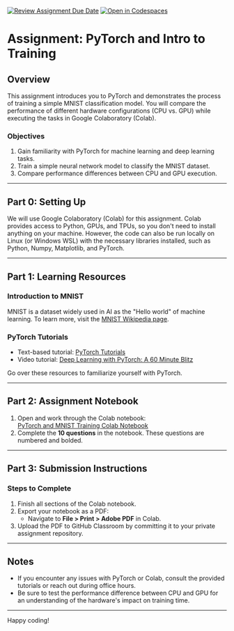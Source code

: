 [![Review Assignment Due Date](https://classroom.github.com/assets/deadline-readme-button-22041afd0340ce965d47ae6ef1cefeee28c7c493a6346c4f15d667ab976d596c.svg)](https://classroom.github.com/a/HQBXzGbf)
[![Open in Codespaces](https://classroom.github.com/assets/launch-codespace-2972f46106e565e64193e422d61a12cf1da4916b45550586e14ef0a7c637dd04.svg)](https://classroom.github.com/open-in-codespaces?assignment_repo_id=17700835)
# Assignment: PyTorch and Intro to Training

## Overview
This assignment introduces you to PyTorch and demonstrates the process of training a simple MNIST classification model. You will compare the performance of different hardware configurations (CPU vs. GPU) while executing the tasks in Google Colaboratory (Colab).

### Objectives
1. Gain familiarity with PyTorch for machine learning and deep learning tasks.
2. Train a simple neural network model to classify the MNIST dataset.
3. Compare performance differences between CPU and GPU execution.

---

## Part 0: Setting Up
We will use Google Colaboratory (Colab) for this assignment. Colab provides access to Python, GPUs, and TPUs, so you don't need to install anything on your machine. However, the code can also be run locally on Linux (or Windows WSL) with the necessary libraries installed, such as Python, Numpy, Matplotlib, and PyTorch.

---

## Part 1: Learning Resources
### Introduction to MNIST
MNIST is a dataset widely used in AI as the "Hello world" of machine learning. To learn more, visit the [MNIST Wikipedia page](https://en.wikipedia.org/wiki/MNIST_database).

### PyTorch Tutorials
- Text-based tutorial: [PyTorch Tutorials](https://pytorch.org/tutorials/)
- Video tutorial: [Deep Learning with PyTorch: A 60 Minute Blitz](https://pytorch.org/tutorials/beginner/deep_learning_60min_blitz.html)

Go over these resources to familiarize yourself with PyTorch.

---

## Part 2: Assignment Notebook
1. Open and work through the Colab notebook:  
   [PyTorch and MNIST Training Colab Notebook](https://colab.research.google.com/drive/1UxlpkyzhQSKvZOxUjZk_I_FUI0t4v6EC?copy=true)
2. Complete the **10 questions** in the notebook. These questions are numbered and bolded.

---

## Part 3: Submission Instructions
### Steps to Complete
1. Finish all sections of the Colab notebook.
2. Export your notebook as a PDF:
   - Navigate to **File > Print > Adobe PDF** in Colab.
3. Upload the PDF to GitHub Classroom by committing it to your private assignment repository.

---

## Notes
- If you encounter any issues with PyTorch or Colab, consult the provided tutorials or reach out during office hours.
- Be sure to test the performance difference between CPU and GPU for an understanding of the hardware's impact on training time.

---

Happy coding!
